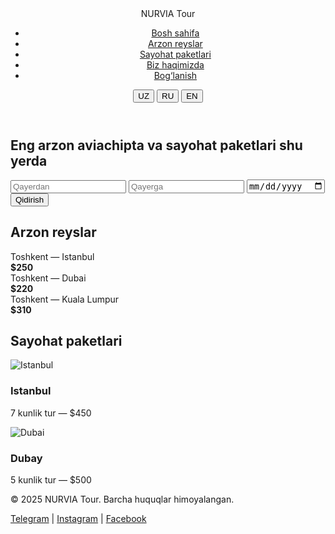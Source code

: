 <!DOCTYPE html>
<html lang="uz">
<head>
  <meta charset="UTF-8" />
  <meta name="viewport" content="width=device-width, initial-scale=1.0" />
  <title>NURVIA Tour — Arzon aviachipta va sayohatlar</title>
  <link rel="stylesheet" href="style.css" />
</head>
<body>
  <!-- Header -->
  <header>
    <div class="logo">NURVIA <span>Tour</span></div>
    <nav>
      <ul>
        <li><a href="#">Bosh sahifa</a></li>
        <li><a href="#">Arzon reyslar</a></li>
        <li><a href="#">Sayohat paketlari</a></li>
        <li><a href="#">Biz haqimizda</a></li>
        <li><a href="#">Bog‘lanish</a></li>
      </ul>
    </nav>
    <div class="lang-switch">
      <button>UZ</button>
      <button>RU</button>
      <button>EN</button>
    </div>
  </header>

  <!-- Hero Section -->
  <section class="hero">
    <h1>Eng arzon aviachipta va sayohat paketlari shu yerda</h1>
    <form class="search-form">
      <input type="text" placeholder="Qayerdan" />
      <input type="text" placeholder="Qayerga" />
      <input type="date" />
      <button type="submit">Qidirish</button>
    </form>
  </section>

  <!-- Arzon reyslar -->
  <section class="cheap-flights">
    <h2>Arzon reyslar</h2>
    <div class="flights-list">
      <!-- Reyslar dinamik ko‘rinadi -->
      <div class="flight-card">Toshkent — Istanbul<br><strong>$250</strong></div>
      <div class="flight-card">Toshkent — Dubai<br><strong>$220</strong></div>
      <div class="flight-card">Toshkent — Kuala Lumpur<br><strong>$310</strong></div>
    </div>
  </section>

  <!-- Sayohat paketlari -->
  <section class="packages">
    <h2>Sayohat paketlari</h2>
    <div class="package-list">
      <div class="package-card">
        <img src="images/istanbul.jpg" alt="Istanbul" />
        <h3>Istanbul</h3>
        <p>7 kunlik tur — $450</p>
      </div>
      <div class="package-card">
        <img src="images/dubai.jpg" alt="Dubai" />
        <h3>Dubay</h3>
        <p>5 kunlik tur — $500</p>
      </div>
    </div>
  </section>

  <!-- Footer -->
  <footer>
    <p>&copy; 2025 NURVIA Tour. Barcha huquqlar himoyalangan.</p>
    <div class="socials">
      <a href="#">Telegram</a> | <a href="#">Instagram</a> | <a href="#">Facebook</a>
    </div>
  </footer>
</body>
</html>
